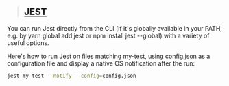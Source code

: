 > ## [JEST](https://jestjs.io/docs/en/getting-started)

You can run Jest directly from the CLI (if it's globally available in your PATH, e.g. by yarn global add jest or npm install jest --global) with a variety of useful options.

Here's how to run Jest on files matching my-test, using config.json as a configuration file and display a native OS notification after the run:

```sh
jest my-test --notify --config=config.json
```

